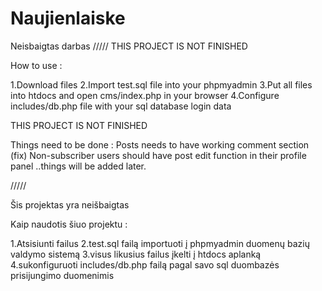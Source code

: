 # Naujienlaiske
 Neisbaigtas darbas
/////
 THIS PROJECT IS NOT FINISHED

How to use :

1.Download files
2.Import test.sql file into your phpmyadmin
3.Put all files into htdocs and open cms/index.php in your browser 
4.Configure includes/db.php file with your sql database login data


THIS PROJECT IS NOT FINISHED

Things need to be done :
Posts needs to have working comment section (fix)
Non-subscriber users should have post edit function in their profile panel
..things will be added later.


/////

Šis projektas yra neišbaigtas

Kaip naudotis šiuo projektu :

1.Atsisiunti failus
2.test.sql failą importuoti į phpmyadmin duomenų bazių valdymo sistemą
3.visus likusius failus įkelti į htdocs aplanką
4.sukonfiguruoti includes/db.php failą pagal savo sql duombazės prisijungimo duomenimis

